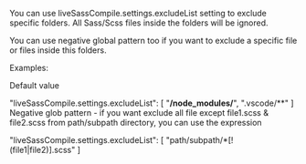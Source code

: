 You can use liveSassCompile.settings.excludeList setting to exclude specific folders. All Sass/Scss files inside the folders will be ignored.

You can use negative global pattern too if you want to exclude a specific file or files inside this folders.

Examples:

Default value

"liveSassCompile.settings.excludeList": [
"**/node_modules/**",
".vscode/**"
]
Negative glob pattern - if you want exclude all file except file1.scss & file2.scss from path/subpath directory, you can use the expression

"liveSassCompile.settings.excludeList": [
"path/subpath/\*[!(file1|file2)].scss"
]
